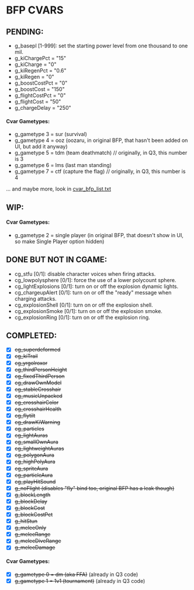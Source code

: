 # BFP CVARS

## PENDING:

- g_basepl [1-999]: set the starting power level from one thousand to one mil.
- g_kiChargePct = "15"
- g_kiCharge = "0"
- g_kiRegenPct = "0.6"
- g_kiRegen = "0"
- g_boostCostPct = "0"
- g_boostCost = "150"
- g_flightCostPct = "0"
- g_flightCost = "50"
- g_chargeDelay = "250"

#### Cvar Gametypes:

- g_gametype 3 = sur (survival)
- g_gametype 4 = ooz (oozaru, in original BFP, that hasn't been added on UI, but add it anyway)
- g_gametype 5 = tdm (team deathmatch) // originally, in Q3, this number is 3
- g_gametype 6 = lms (last man standing)
- g_gametype 7 = ctf (capture the flag) // originally, in Q3, this number is 4

... and maybe more, look in [cvar_bfp_list.txt](docs/cvar_bfp_list.txt)


## WIP:


#### Cvar Gametypes:

- g_gametype 2 = single player (in original BFP, that doesn't show in UI, so make Single Player option hidden)

## DONE BUT NOT IN CGAME:

- cg_stfu [0/1]: disable character voices when firing attacks.
- cg_lowpolysphere [0/1]: force the use of a lower polycount sphere.
- cg_lightExplosions [0/1]: turn on or off the explosion dynamic lights.
- cg_chargeupAlert [0/1]: turn on or off the "ready" message when charging attacks.
- cg_explosionShell [0/1]: turn on or off the explosion shell.
- cg_explosionSmoke [0/1]: turn on or off the explosion smoke.
- cg_explosionRing [0/1]: turn on or off the explosion ring.


## COMPLETED:

- [x] ~~cg_superdeformed~~
- [x] ~~cg_kiTrail~~
- [x] ~~cg_yrgolroxor~~
- [x] ~~cg_thirdPersonHeight~~
- [x] ~~cg_fixedThirdPerson~~
- [x] ~~cg_drawOwnModel~~
- [x] ~~cg_stableCrosshair~~
- [x] ~~cg_musicUnpacked~~
- [x] ~~cg_crosshairColor~~
- [x] ~~cg_crosshairHealth~~
- [x] ~~cg_flytilt~~
- [x] ~~cg_drawKiWarning~~
- [x] ~~cg_particles~~
- [x] ~~cg_lightAuras~~
- [x] ~~cg_smallOwnAura~~
- [x] ~~cg_lightweightAuras~~
- [x] ~~cg_polygonAura~~
- [x] ~~cg_highPolyAura~~
- [x] ~~cg_spriteAura~~
- [x] ~~cg_particleAura~~
- [x] ~~cg_playHitSound~~
- [x] ~~g_noFlight (disables "fly" bind too, original BFP has a leak though)~~
- [x] ~~g_blockLength~~
- [x] ~~g_blockDelay~~
- [x] ~~g_blockCost~~
- [x] ~~g_blockCostPct~~
- [x] ~~g_hitStun~~
- [x] ~~g_meleeOnly~~
- [x] ~~g_meleeRange~~
- [x] ~~g_meleeDiveRange~~
- [x] ~~g_meleeDamage~~

#### Cvar Gametypes:

- [x] ~~g_gametype 0 = dm (aka FFA)~~ (already in Q3 code)
- [x] ~~g_gametype 1 = 1v1 (tournament)~~ (already in Q3 code)